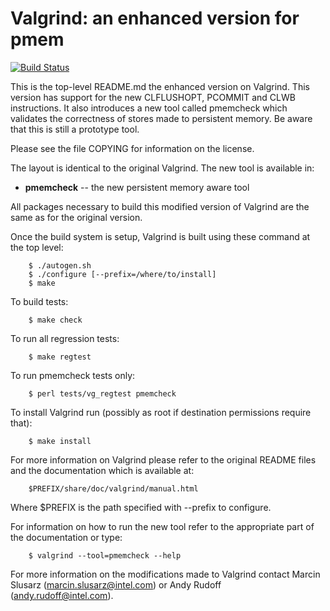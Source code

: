 Valgrind: an enhanced version for pmem
======================================

[![Build Status](https://travis-ci.org/pmem/valgrind.svg)](https://travis-ci.org/pmem/valgrind)

This is the top-level README.md the enhanced version on Valgrind.
This version has support for the new CLFLUSHOPT, PCOMMIT and CLWB
instructions. It also introduces a new tool called pmemcheck which
validates the correctness of stores made to persistent memory. Be aware
that this is still a prototype tool.

Please see the file COPYING for information on the license.

The layout is identical to the original Valgrind.
The new tool is available in:

* **pmemcheck** -- the new persistent memory aware tool

All packages necessary to build this modified version of Valgrind are
the same as for the original version.

Once the build system is setup, Valgrind is built using
these command at the top level:
```
	$ ./autogen.sh
	$ ./configure [--prefix=/where/to/install]
	$ make
```

To build tests:
```
	$ make check
```

To run all regression tests:
```
	$ make regtest
```

To run pmemcheck tests only:
```
	$ perl tests/vg_regtest pmemcheck
```

To install Valgrind run (possibly as root if destination permissions
require that):
```
	$ make install
```

For more information on Valgrind please refer to the original README
files and the documentation which is available at:
```
	$PREFIX/share/doc/valgrind/manual.html
```
Where $PREFIX is the path specified with --prefix to configure.

For information on how to run the new tool refer to the appropriate
part of the documentation or type:
```
	$ valgrind --tool=pmemcheck --help
```

For more information on the modifications made to Valgrind
contact Marcin Slusarz (marcin.slusarz@intel.com) or
Andy Rudoff (andy.rudoff@intel.com).

